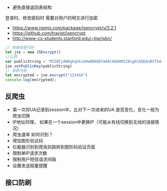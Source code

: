 - 避免直接返回表结构





登录时、修改密码时 需要对用户的明文进行加密

- https://www.npmjs.com/package/jsencrypt/v/3.2.1
- https://github.com/travist/jsencrypt
- http://www-cs-students.stanford.edu/~tjw/jsbn/



```javascript
// 前端加密代码
let jse = new JSEncrypt()
//公钥
var publicString = 'MIIBIjANBgkqhkiG9w0BAQEFAAOCAQ8AMIIBCgKCAQEAnBSf5dat7Cl3CIjJqwtOA+0Czhx50qknP26GwitM1GqXaHT1xsioe3jMt808OpWpG1YjiFToDEEHlDYvruvG92+IDnPLrcaU0X/LJctNHWb4kTI2Me3Tokilag5WgdHtZRv7EkFk7ckFptDdQ8WeVyLm+32dhYUA+BxfQbkDkZ9Wcg8Uc7pSGkctza5Rpg36iJe2ohlGNSW4tBBX39vFypgNxJ0XhGMlQoYa2mtJuVUWq3ovtE9aTWBIMjIpLrCWaz9Ynvl8KThyq2h3kAPxXRXcYdPz0xVdS+H2wH/EbWNUPAMJXw4Z0t1BVktlqJES8jsIHp0IXVnh2dzlaP3XCwIDAQAB'
jse.setPublicKey(publicString)
// 加密内容
let encrypted = jse.encrypt("123456")
console.log(encrypted);
```



## 反爬虫

- 第一次将UA记录到session中，比对下一次进来的UA 是否变化，变化一般为爬虫切换
- IP地址同理， 如果在一个session中更换IP（可能从有线切换到无线的误报情况）
- 爬虫速率 如何识别？
- 增加图形验证码
- 拦截器识别到爬虫则跳转到图形码验证页面
- 限制单IP请求次数
- 限制用户短信请求间隔
- 设置发送超量提醒



## 接口防刷
